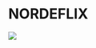 # NORDEFLIX
![](https://user-images.githubusercontent.com/31736507/109387350-b84c9980-78df-11eb-842e-76e8b6cc7f3d.png)


